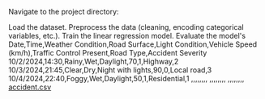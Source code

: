 Navigate to the project directory:

Load the dataset.
Preprocess the data (cleaning, encoding categorical variables, etc.).
Train the linear regression model.
Evaluate the model's Date,Time,Weather Condition,Road Surface,Light Condition,Vehicle Speed (km/h),Traffic Control Present,Road Type,Accident Severity
10/2/2024,14:30,Rainy,Wet,Daylight,70,1,Highway,2
10/3/2024,21:45,Clear,Dry,Night with lights,90,0,Local road,3
10/4/2024,22:40,Foggy,Wet,Daylight,50,1,Residential,1
,,,,,,,,
,,,,,,,,
,,,,,,,,
[accident.csv](https://github.com/user-attachments/files/17523648/accident.csv)
